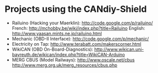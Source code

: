 # Projects using the CANdiy-Shield

* Railuino (Hacking your Maerklin): http://code.google.com/p/railuino/
  French: http://mchobby.be/wiki/index.php?title=Railuino
  English: http://www.yaasan.mints.ne.jp/railuino.html
* Mechanic (OBD-II Interface): http://code.google.com/p/mechanic/
* Electricity on Tap: http://www.terabatt.com/makerscorner.html
* WikiCAN (OBD On-Board-Diagnostics): http://www.wikican.uni-bayreuth.de/wikican/index.php?title=WikiCAN-Arduino
* MERG CBUS (Model Railways): http://www.oscale.net/cbus http://www.merg.org.uk/merg_resources/cbus.php
